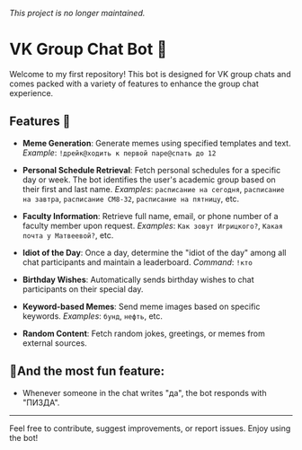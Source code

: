 *This project is no longer maintained.*
# VK Group Chat Bot 🤖

Welcome to my first repository! This bot is designed for VK group chats and comes packed with a variety of features to enhance the group chat experience.

## Features 🌟

- **Meme Generation**: 
  Generate memes using specified templates and text. 
  *Example*: `!дрейк@ходить к первой паре@спать до 12`

- **Personal Schedule Retrieval**: 
  Fetch personal schedules for a specific day or week. The bot identifies the user's academic group based on their first and last name.
  *Examples*: `расписание на сегодня`, `расписание на завтра`, `расписание СМ8-32`, `расписание на пятницу`, etc.

- **Faculty Information**: 
  Retrieve full name, email, or phone number of a faculty member upon request.
  *Examples*: `Как зовут Игрицкого?`, `Какая почта у Матвеевой?`, etc.

- **Idiot of the Day**: 
  Once a day, determine the "idiot of the day" among all chat participants and maintain a leaderboard.
  *Command*: `!кто`

- **Birthday Wishes**: 
  Automatically sends birthday wishes to chat participants on their special day.

- **Keyword-based Memes**: 
  Send meme images based on specific keywords.
  *Examples*: `бунд`, `нефть`, etc.

- **Random Content**: 
  Fetch random jokes, greetings, or memes from external sources.

## 🤯And the most fun feature:
- Whenever someone in the chat writes "да", the bot responds with "ПИЗДА".

---

Feel free to contribute, suggest improvements, or report issues. Enjoy using the bot!

